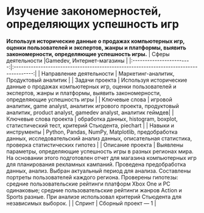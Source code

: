 # Изучение закономерностей, определяющих успешность игр
**Используя исторические данные о продажах компьютерных игр, оценки пользователей и экспертов, жанры и платформы, выявить закономерности, определяющие успешность игры.**
| Сферы деятельности       |Gamedev, Интернет-магазины                                                              |
|:------------------------:|:--------------------------------------------------------------------------------------:|
| Направление деятельности | Маркетинг-аналитик, Продуктовый аналитик                                              |
| Задачи проекта           | Используя исторические данные о продажах компьютерных игр, оценки пользователей и экспертов, жанры и платформы, выявить закономерности, определяющие успешность игры    |
| Ключевые слова           | игровой аналитик, game analyst, аналитик игрового проекта, продуктовый аналитик, product analyst, gamedev analyst, аналитик геймдев|
| Ключевые слова проекта   | обработка данных, histogram, boxplot, статистический тест, критерий Стьюдента, piechart          |
| Навыки и инструменты     | Python, Pandas, NumPy, Matplotlib, предобработка данных, исследовательский анализ данных, описательная статистика, проверка статистических гипотез   |
| Описание проекта         | Выявлены параметры, определяющие успешность игры в разных регионах мира. На основании этого подготовлен отчет для магазина компьютерных игр для планирования рекламных кампаний. Проведена предобработка данных, анализ. Выбран актуальный период для анализа. Составлены портреты пользователей каждого региона. Проверены гипотезы: средние пользовательские рейтинги платформ Xbox One и PC одинаковые; средние пользовательские рейтинги жанров Action и Sports разные. При анализе использовал критерий Стьюдента для независимых выборок. |
| Спринт                    | Сборный проект — 1                                                           |
